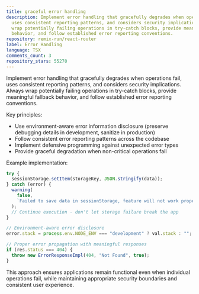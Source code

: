 ```yaml
---
title: graceful error handling
description: Implement error handling that gracefully degrades when operations fail,
  uses consistent reporting patterns, and considers security implications. Always
  wrap potentially failing operations in try-catch blocks, provide meaningful fallback
  behavior, and follow established error reporting conventions.
repository: remix-run/react-router
label: Error Handling
language: TSX
comments_count: 3
repository_stars: 55270
---
```


Implement error handling that gracefully degrades when operations fail, uses consistent reporting patterns, and considers security implications. Always wrap potentially failing operations in try-catch blocks, provide meaningful fallback behavior, and follow established error reporting conventions.

Key principles:
- Use environment-aware error information disclosure (preserve debugging details in development, sanitize in production)
- Follow consistent error reporting patterns across the codebase
- Implement defensive programming against unexpected error types
- Provide graceful degradation when non-critical operations fail

Example implementation:
```ts
try {
  sessionStorage.setItem(storageKey, JSON.stringify(data));
} catch (error) {
  warning(
    false,
    `Failed to save data in sessionStorage, feature will not work properly. ${error}`
  );
  // Continue execution - don't let storage failure break the app
}

// Environment-aware error disclosure
error.stack = process.env.NODE_ENV === "development" ? val.stack : "";

// Proper error propagation with meaningful responses
if (res.status === 404) {
  throw new ErrorResponseImpl(404, "Not Found", true);
}
```

This approach ensures applications remain functional even when individual operations fail, while maintaining appropriate security boundaries and consistent user experience.